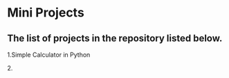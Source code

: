 # Mini Projects

<h2>The list of projects in the repository listed below.</h2>
<p>1.Simple Calculator in Python</p>
<p>2.</p>
